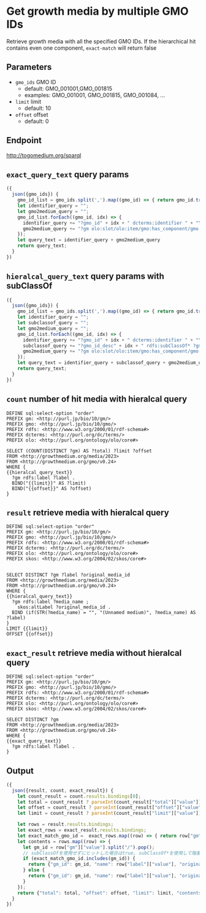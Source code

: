 # Get growth media by multiple GMO IDs

Retrieve growth media with all the specified GMO IDs.
If the hierarchical hit contains even one component, `exact-match` will return false

## Parameters

* `gmo_ids` GMO ID
  * default: GMO_001001,GMO_001815
  * examples: GMO_001001, GMO_001815, GMO_001084, ...
* `limit` limit
  * default: 10
* `offset` offset
  * default: 0

## Endpoint

http://togomedium.org/sparql

## `exact_query_text` query params

```javascript
({
  json({gmo_ids}) {
    gmo_id_list = gmo_ids.split(',').map((gmo_id) => { return gmo_id.trim()});
    let identifier_query = "";
    let gmo2medium_query = "";
    gmo_id_list.forEach((gmo_id, idx) => {
      identifier_query += "?gmo_id" + idx + " dcterms:identifier " + "\"" + gmo_id + "\" .\n";
      gmo2medium_query += "?gm olo:slot/olo:item/gmo:has_component/gmo:gmo_id ?gmo_id" + idx + " .\n";
    });
    let query_text = identifier_query + gmo2medium_query
    return query_text;
  }
})
```

## `hieralcal_query_text` query params with subClassOf

```javascript
({
  json({gmo_ids}) {
    gmo_id_list = gmo_ids.split(',').map((gmo_id) => { return gmo_id.trim()});
    let identifier_query = "";
    let subclassof_query = "";
    let gmo2medium_query = "";
    gmo_id_list.forEach((gmo_id, idx) => {
      identifier_query += "?gmo_id" + idx + " dcterms:identifier " + "\"" + gmo_id + "\" .\n";
      subclassof_query += "?gmo_id_desc" + idx + " rdfs:subClassOf* ?gmo_id" + idx + " .\n";
      gmo2medium_query += "?gm olo:slot/olo:item/gmo:has_component/gmo:gmo_id ?gmo_id_desc" + idx + " .\n";
    });
    let query_text = identifier_query + subclassof_query + gmo2medium_query
    return query_text;
  }
})
```

## `count` number of hit media with  hieralcal query

```sparql
DEFINE sql:select-option "order"
PREFIX gm: <http://purl.jp/bio/10/gm/>
PREFIX gmo: <http://purl.jp/bio/10/gmo/>
PREFIX rdfs: <http://www.w3.org/2000/01/rdf-schema#>
PREFIX dcterms: <http://purl.org/dc/terms/>
PREFIX olo: <http://purl.org/ontology/olo/core#>

SELECT (COUNT(DISTINCT ?gm) AS ?total) ?limit ?offset
FROM <http://growthmedium.org/media/2023>
FROM <http://growthmedium.org/gmo/v0.24>
WHERE {
{{hieralcal_query_text}}
  ?gm rdfs:label ?label .
  BIND("{{limit}}" AS ?limit)
  BIND("{{offset}}" AS ?offset)
}
```
## `result` retrieve media with  hieralcal query

```sparql
DEFINE sql:select-option "order"
PREFIX gm: <http://purl.jp/bio/10/gm/>
PREFIX gmo: <http://purl.jp/bio/10/gmo/>
PREFIX rdfs: <http://www.w3.org/2000/01/rdf-schema#>
PREFIX dcterms: <http://purl.org/dc/terms/>
PREFIX olo: <http://purl.org/ontology/olo/core#>
PREFIX skos: <http://www.w3.org/2004/02/skos/core#>


SELECT DISTINCT ?gm ?label ?original_media_id
FROM <http://growthmedium.org/media/2023>
FROM <http://growthmedium.org/gmo/v0.24>
WHERE {
{{hieralcal_query_text}}
  ?gm rdfs:label ?media_name ;
    skos:altLabel ?original_media_id .
  BIND (if(STR(?media_name) = "", "(Unnamed medium)", ?media_name) AS ?label)
}
LIMIT {{limit}}
OFFSET {{offset}}
```
## `exact_result` retrieve media without hieralcal query

```sparql
DEFINE sql:select-option "order"
PREFIX gm: <http://purl.jp/bio/10/gm/>
PREFIX gmo: <http://purl.jp/bio/10/gmo/>
PREFIX rdfs: <http://www.w3.org/2000/01/rdf-schema#>
PREFIX dcterms: <http://purl.org/dc/terms/>
PREFIX olo: <http://purl.org/ontology/olo/core#>
PREFIX skos: <http://www.w3.org/2004/02/skos/core#>

SELECT DISTINCT ?gm
FROM <http://growthmedium.org/media/2023>
FROM <http://growthmedium.org/gmo/v0.24>
WHERE {
{{exact_query_text}}
  ?gm rdfs:label ?label .
}
```

## Output

```javascript
({
  json({result, count, exact_result}) {
    let count_result = count.results.bindings[0];
    let total = count_result ? parseInt(count_result["total"]["value"]) : 0;
    let offset = count_result ? parseInt(count_result["offset"]["value"]) : 0;
    let limit = count_result ? parseInt(count_result["limit"]["value"]) : 0;

    let rows = result.results.bindings;
    let exact_rows = exact_result.results.bindings;
    let exact_match_gmo_id =  exact_rows.map((row) => { return row["gm"]["value"].split("/").pop()});
    let contents = rows.map((row) => {
      let gm_id = row["gm"]["value"].split("/").pop();
      // subClassOfを使用せずにヒットした場合はtrue, subClassOf*を使用して階層ヒットした場合はfalse
      if (exact_match_gmo_id.includes(gm_id)) {
        return {"gm_id": gm_id, "name": row["label"]["value"], "original_media_id": row["original_media_id"]["value"], "exact_match": true};
      } else {
        return {"gm_id": gm_id, "name": row["label"]["value"], "original_media_id": row["original_media_id"]["value"], "exact_match": false};
      }
    });
    return {"total": total, "offset": offset, "limit": limit, "contents": contents};
  }
})
```